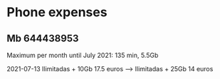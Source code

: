 # Phone expenses
## Mb 644438953

Maximum per month until July 2021: 135 min, 5.5Gb


2021-07-13  Ilimitadas + 10Gb 17.5 euros --> Ilimitadas + 25Gb 14 euros

